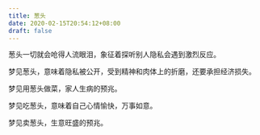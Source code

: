 ```yaml
---
title: 葱头
date: 2020-02-15T20:54:12+08:00
draft: false
---
```


葱头一切就会呛得人流眼泪，象征着探听别人隐私会遇到激烈反应。<br>


梦见葱头，意味着隐私被公开，受到精神和肉体上的折磨，还要承担经济损失。<br>


梦见用葱头做菜，家人生病的预兆。<br>


梦见吃葱头，意味着自己心情愉快，万事如意。<br>


梦见卖葱头，生意旺盛的预兆。<br>
